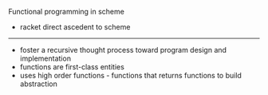 Functional programming in scheme
- racket direct ascedent to scheme
---
- foster a recursive thought process toward program design and implementation 
- functions are first-class entities 
- uses high order functions - functions that returns functions to build abstraction 